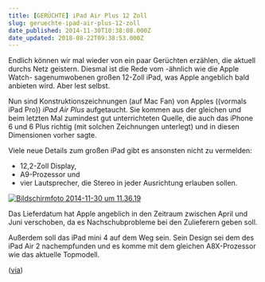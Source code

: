 ```yaml
---
title: [GERÜCHTE] iPad Air Plus 12 Zoll
slug: geruechte-ipad-air-plus-12-zoll
date_published: 2014-11-30T10:38:08.000Z
date_updated: 2018-08-22T09:38:53.000Z
---
```


Endlich können wir mal wieder von ein paar Gerüchten erzählen, die aktuell durchs Netz geistern. Diesmal ist die Rede vom -ähnlich wie die Apple Watch- sagenumwobenen großen 12-Zoll iPad, was Apple angeblich bald anbieten wird. Aber lest selbst. 

Nun sind Konstruktionszeichnungen (auf Mac Fan) von Apples ((vormals iPad Pro)) *iPad Air Plus* aufgetaucht. Sie kommen aus der gleichen und beim letzten Mal zumindest gut unterrichteten Quelle, die auch das iPhone 6 und 6 Plus richtig (mit solchen Zeichnungen unterlegt) und in diesen Dimensionen vorher sagte.

Viele neue Details zum großen iPad gibt es ansonsten nicht zu vermelden:

- 12,2-Zoll Display, 
- A9-Prozessor und 
- vier Lautsprecher, 
die Stereo in jeder Ausrichtung erlauben sollen. 

[![Bildschirmfoto 2014-11-30 um 11.36.19](//picdump.thafaker.de/2014/11/Bildschirmfoto-2014-11-30-um-11.36.19-580x393.png)](http://picdump.thafaker.de/2014/11/Bildschirmfoto-2014-11-30-um-11.36.19.png)

Das Lieferdatum hat Apple angeblich in den Zeitraum zwischen April und Juni verschoben, da es Nachschubprobleme bei den Zulieferern geben soll.

Außerdem soll das iPad mini 4 auf dem Weg sein. Sein Design sei dem des iPad Air 2 nachempfunden und es komme mit dem gleichen A8X-Prozessor wie das aktuelle Topmodell.

([via](http://www.macotakara.jp/blog/rumor/entry-25317.html))
